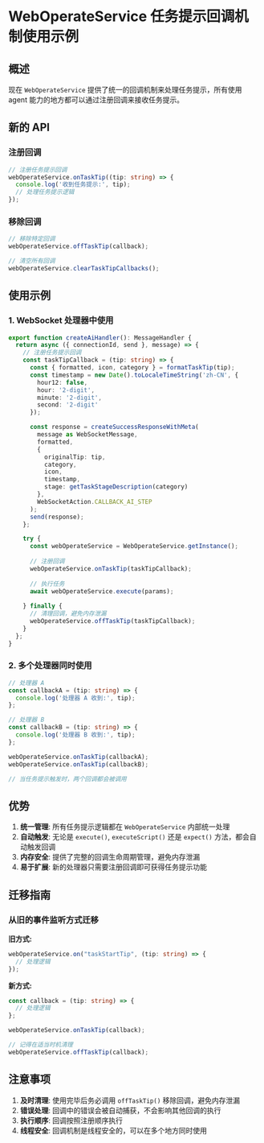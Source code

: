# WebOperateService 任务提示回调机制使用示例

## 概述

现在 `WebOperateService` 提供了统一的回调机制来处理任务提示，所有使用 agent 能力的地方都可以通过注册回调来接收任务提示。

## 新的 API

### 注册回调

```typescript
// 注册任务提示回调
webOperateService.onTaskTip((tip: string) => {
  console.log('收到任务提示:', tip);
  // 处理任务提示逻辑
});
```

### 移除回调

```typescript
// 移除特定回调
webOperateService.offTaskTip(callback);

// 清空所有回调
webOperateService.clearTaskTipCallbacks();
```

## 使用示例

### 1. WebSocket 处理器中使用

```typescript
export function createAiHandler(): MessageHandler {
  return async ({ connectionId, send }, message) => {
    // 注册任务提示回调
    const taskTipCallback = (tip: string) => {
      const { formatted, icon, category } = formatTaskTip(tip);
      const timestamp = new Date().toLocaleTimeString('zh-CN', {
        hour12: false,
        hour: '2-digit',
        minute: '2-digit',
        second: '2-digit'
      });

      const response = createSuccessResponseWithMeta(
        message as WebSocketMessage,
        formatted,
        {
          originalTip: tip,
          category,
          icon,
          timestamp,
          stage: getTaskStageDescription(category)
        },
        WebSocketAction.CALLBACK_AI_STEP
      );
      send(response);
    };

    try {
      const webOperateService = WebOperateService.getInstance();
      
      // 注册回调
      webOperateService.onTaskTip(taskTipCallback);
      
      // 执行任务
      await webOperateService.execute(params);
      
    } finally {
      // 清理回调，避免内存泄漏
      webOperateService.offTaskTip(taskTipCallback);
    }
  };
}
```

### 2. 多个处理器同时使用

```typescript
// 处理器 A
const callbackA = (tip: string) => {
  console.log('处理器 A 收到:', tip);
};

// 处理器 B  
const callbackB = (tip: string) => {
  console.log('处理器 B 收到:', tip);
};

webOperateService.onTaskTip(callbackA);
webOperateService.onTaskTip(callbackB);

// 当任务提示触发时，两个回调都会被调用
```

## 优势

1. **统一管理**: 所有任务提示逻辑都在 `WebOperateService` 内部统一处理
2. **自动触发**: 无论是 `execute()`, `executeScript()` 还是 `expect()` 方法，都会自动触发回调
3. **内存安全**: 提供了完整的回调生命周期管理，避免内存泄漏
4. **易于扩展**: 新的处理器只需要注册回调即可获得任务提示功能

## 迁移指南

### 从旧的事件监听方式迁移

**旧方式:**

```typescript
webOperateService.on("taskStartTip", (tip: string) => {
  // 处理逻辑
});
```

**新方式:**

```typescript
const callback = (tip: string) => {
  // 处理逻辑
};

webOperateService.onTaskTip(callback);

// 记得在适当时机清理
webOperateService.offTaskTip(callback);
```

## 注意事项

1. **及时清理**: 使用完毕后务必调用 `offTaskTip()` 移除回调，避免内存泄漏
2. **错误处理**: 回调中的错误会被自动捕获，不会影响其他回调的执行
3. **执行顺序**: 回调按照注册顺序执行
4. **线程安全**: 回调机制是线程安全的，可以在多个地方同时使用
